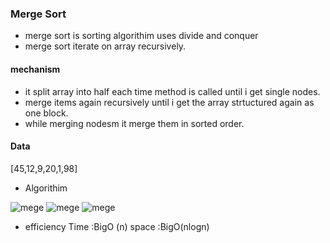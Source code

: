  ### Merge Sort
 * merge sort is sorting algorithim uses divide and conquer
 * merge sort iterate on array recursively.
 #### mechanism
 * it split array into half each time method is called until i get single nodes.
 * merge items again recursively until i get the array strtuctured again as one block.
 * while merging nodesm it merge them in sorted order.
 #### Data
[45,12,9,20,1,98]
 * Algorithim

 ![mege]()
 ![mege]()
 ![mege]()

 * efficiency
 Time :BigO (n)
 space :BigO(nlogn)

